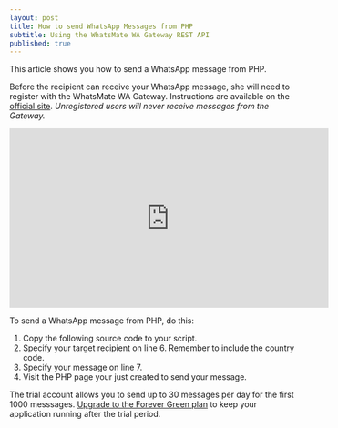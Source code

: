 ```yaml
---
layout: post
title: How to send WhatsApp Messages from PHP
subtitle: Using the WhatsMate WA Gateway REST API
published: true
---
```


This article shows you how to send a WhatsApp message from PHP.

Before the recipient can receive your WhatsApp message, she will need to register with the WhatsMate WA Gateway. Instructions are available on the [official site](https://www.whatsmate.net/whatsapp-gateway-api.html). *Unregistered users will never receive messages from the Gateway.*


<iframe width="560" height="315" src="https://www.youtube.com/embed/rfKbvbUZ3_A?rel=0&cc_load_policy=1" frameborder="0" allowfullscreen></iframe>


To send a WhatsApp message from PHP, do this:

1. Copy the following source code to your script.  <script src="https://gist.github.com/whatsmate/39d45c6a0b8a1ce946a4.js"></script>
2. Specify your target recipient on line 6. Remember to include the country code.
3. Specify your message on line 7.
4. Visit the PHP page your just created to send your message.


The trial account allows you to send up to 30 messages per day for the first 1000 messsages. [Upgrade to the Forever Green plan](https://www.whatsmate.net/whatsapp-gateway-subscribe.html) to keep your application running after the trial period.



<br>
<script async src="//pagead2.googlesyndication.com/pagead/js/adsbygoogle.js"></script>
<ins class="adsbygoogle"
     style="display:inline-block;width:728px;height:90px"
     data-ad-client="ca-pub-7383487179928477"
     data-ad-slot="6959057004"></ins>
<script>
(adsbygoogle = window.adsbygoogle || []).push({});
</script>
<br>

